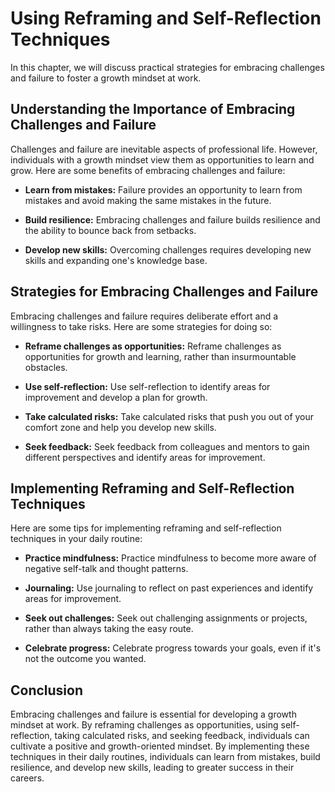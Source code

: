 Using Reframing and Self-Reflection Techniques
===========================================================================================

In this chapter, we will discuss practical strategies for embracing challenges and failure to foster a growth mindset at work.

Understanding the Importance of Embracing Challenges and Failure
----------------------------------------------------------------

Challenges and failure are inevitable aspects of professional life. However, individuals with a growth mindset view them as opportunities to learn and grow. Here are some benefits of embracing challenges and failure:

* **Learn from mistakes:** Failure provides an opportunity to learn from mistakes and avoid making the same mistakes in the future.

* **Build resilience:** Embracing challenges and failure builds resilience and the ability to bounce back from setbacks.

* **Develop new skills:** Overcoming challenges requires developing new skills and expanding one's knowledge base.

Strategies for Embracing Challenges and Failure
-----------------------------------------------

Embracing challenges and failure requires deliberate effort and a willingness to take risks. Here are some strategies for doing so:

* **Reframe challenges as opportunities:** Reframe challenges as opportunities for growth and learning, rather than insurmountable obstacles.

* **Use self-reflection:** Use self-reflection to identify areas for improvement and develop a plan for growth.

* **Take calculated risks:** Take calculated risks that push you out of your comfort zone and help you develop new skills.

* **Seek feedback:** Seek feedback from colleagues and mentors to gain different perspectives and identify areas for improvement.

Implementing Reframing and Self-Reflection Techniques
-----------------------------------------------------

Here are some tips for implementing reframing and self-reflection techniques in your daily routine:

* **Practice mindfulness:** Practice mindfulness to become more aware of negative self-talk and thought patterns.

* **Journaling:** Use journaling to reflect on past experiences and identify areas for improvement.

* **Seek out challenges:** Seek out challenging assignments or projects, rather than always taking the easy route.

* **Celebrate progress:** Celebrate progress towards your goals, even if it's not the outcome you wanted.

Conclusion
----------

Embracing challenges and failure is essential for developing a growth mindset at work. By reframing challenges as opportunities, using self-reflection, taking calculated risks, and seeking feedback, individuals can cultivate a positive and growth-oriented mindset. By implementing these techniques in their daily routines, individuals can learn from mistakes, build resilience, and develop new skills, leading to greater success in their careers.

